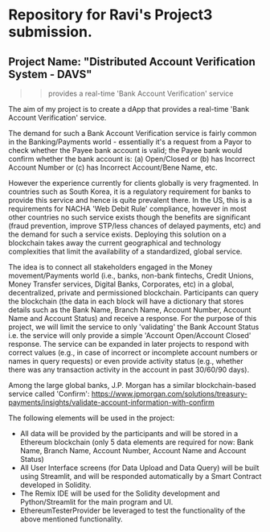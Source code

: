# Repository for Ravi's Project3 submission.

## Project Name: "Distributed Account Verification System - DAVS" 
>> provides a real-time 'Bank Account Verification' service

The aim of my project is to create a dApp that provides a real-time 'Bank Account Verification' service. 

The demand for such a Bank Account Verification service is fairly common in the Banking/Payments world - essentially it's a request from a Payor to check whether the Payee bank account is valid; the Payee bank would confirm whether the bank account is: (a) Open/Closed or (b) has Incorrect Account Number or (c) has Incorrect Account/Bene Name, etc.

However the experience currently for clients globally is very fragmented. In countries such as South Korea, it is a regulatory requirement for banks to provide this service and hence is quite prevalent there. In the US, this is a requirements for NACHA 'Web Debit Rule' compliance, however in most other countries no such service exists though the benefits are significant (fraud prevention, improve STP/less chances of delayed payments, etc) and the demand for such a service exists. Deploying this solution on a blockchain takes away the current geographical and technology complexities that limit the availability of a standardized, global service.

The idea is to connect all stakeholders engaged in the Money movement/Payments world (i.e., banks, non-bank fintechs, Credit Unions, Money Transfer services, Digital Banks, Corporates, etc) in a global, decentralized, private and permissioned blockchain. Participants can query the blockchain (the data in each block will have a dictionary that stores details such as the Bank Name, Branch Name, Account Number, Account Name and Account Status) and receive a response. For the purpose of this project, we will limit the service to only 'validating' the Bank Account Status i.e. the service will only provide a simple 'Account Open/Account Closed' response. The service can be expanded in later projects to respond with correct values (e.g., in case of incorrect or incomplete account numbers or names in query requests) or even provide activity status (e.g., whether there was any transaction activity in the account in past 30/60/90 days).

Among the large global banks, J.P. Morgan has a similar blockchain-based service called 'Confirm':
https://www.jpmorgan.com/solutions/treasury-payments/insights/validate-account-information-with-confirm

The following elements will be used in the project:
- All data will be provided by the participants and will be stored in a Ethereum blockchain (only 5 data elements are required for now: Bank Name, Branch Name, Account Number, Account Name and Account Status)
- All User Interface screens (for Data Upload and Data Query) will be built using Streamlit, and will be responded automatically by a Smart Contract developed in Solidity.
- The Remix IDE will be used for the Solidity development and Python/Streamlit for the main program and UI.
- EthereumTesterProvider be leveraged to test the functionality of the above mentioned functionality.
